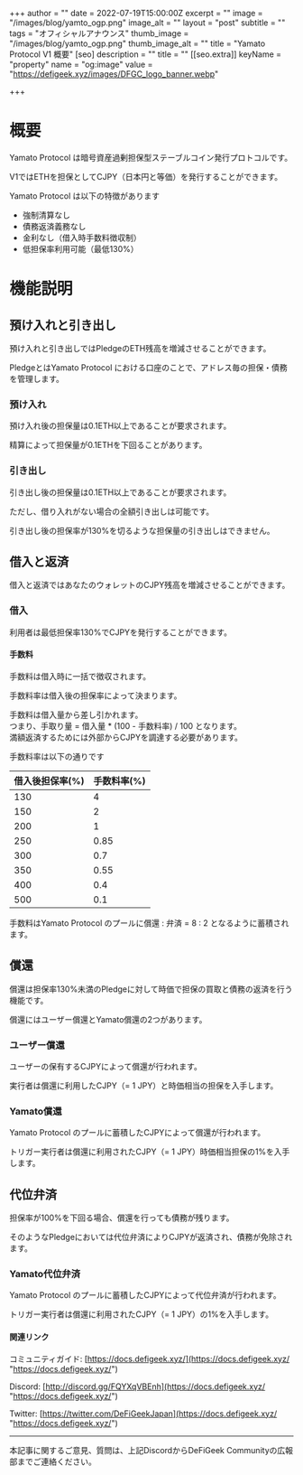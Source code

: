 +++
author = ""
date = 2022-07-19T15:00:00Z
excerpt = ""
image = "/images/blog/yamto_ogp.png"
image_alt = ""
layout = "post"
subtitle = ""
tags = "オフィシャルアナウンス"
thumb_image = "/images/blog/yamto_ogp.png"
thumb_image_alt = ""
title = "Yamato Protocol V1 概要"
[seo]
description = ""
title = ""
[[seo.extra]]
keyName = "property"
name = "og:image"
value = "https://defigeek.xyz/images/DFGC_logo_banner.webp"

+++
# 概要

Yamato Protocol は暗号資産過剰担保型ステーブルコイン発行プロトコルです。

V1ではETHを担保としてCJPY（日本円と等価）を発行することができます。

Yamato Protocol は以下の特徴があります

* 強制清算なし
* 債務返済義務なし
* 金利なし（借入時手数料徴収制）
* 低担保率利用可能（最低130%）

# 機能説明

## 預け入れと引き出し

預け入れと引き出しではPledgeのETH残高を増減させることができます。

PledgeとはYamato Protocol における口座のことで、アドレス毎の担保・債務を管理します。

### 預け入れ

預け入れ後の担保量は0.1ETH以上であることが要求されます。

精算によって担保量が0.1ETHを下回ることがあります。

### 引き出し

引き出し後の担保量は0.1ETH以上であることが要求されます。

ただし、借り入れがない場合の全額引き出しは可能です。

引き出し後の担保率が130%を切るような担保量の引き出しはできません。

## 借入と返済

借入と返済ではあなたのウォレットのCJPY残高を増減させることができます。

### 借入

利用者は最低担保率130%でCJPYを発行することができます。

#### 手数料

手数料は借入時に一括で徴収されます。

手数料率は借入後の担保率によって決まります。

手数料は借入量から差し引かれます。  
つまり、手取り量 = 借入量 * (100 - 手数料率) / 100 となります。  
満額返済するためには外部からCJPYを調達する必要があります。

手数料率は以下の通りです

| 借入後担保率(%) | 手数料率(%) |
| --- | --- |
| 130 | 4 |
| 150 | 2 |
| 200 | 1 |
| 250 | 0.85 |
| 300 | 0.7 |
| 350 | 0.55 |
| 400 | 0.4 |
| 500 | 0.1 |

手数料はYamato Protocol のプールに償還 : 弁済 = 8 : 2 となるように蓄積されます。

## 償還

償還は担保率130%未満のPledgeに対して時価で担保の買取と債務の返済を行う機能です。

償還にはユーザー償還とYamato償還の2つがあります。

### ユーザー償還

ユーザーの保有するCJPYによって償還が行われます。

実行者は償還に利用したCJPY（= 1 JPY）と時価相当の担保を入手します。

### Yamato償還

Yamato Protocol のプールに蓄積したCJPYによって償還が行われます。

トリガー実行者は償還に利用されたCJPY（= 1 JPY）時価相当担保の1%を入手します。

## 代位弁済

担保率が100%を下回る場合、償還を行っても債務が残ります。

そのようなPledgeにおいては代位弁済によりCJPYが返済され、債務が免除されます。

### Yamato代位弁済

Yamato Protocol のプールに蓄積したCJPYによって代位弁済が行われます。

トリガー実行者は償還に利用されたCJPY（= 1 JPY）の1%を入手します。

#### 関連リンク

コミュニティガイド: [https://docs.defigeek.xyz/](https://docs.defigeek.xyz/ "https://docs.defigeek.xyz/")

Discord: [http://discord.gg/FQYXqVBEnh](https://docs.defigeek.xyz/ "https://docs.defigeek.xyz/")

Twitter: [https://twitter.com/DeFiGeekJapan](https://docs.defigeek.xyz/ "https://docs.defigeek.xyz/")

***

本記事に関するご意見、質問は、上記DiscordからDeFiGeek Communityの広報部までご連絡ください。